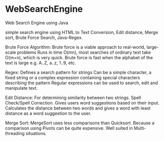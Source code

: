 # WebSearchEngine
Web Search Engine using Java

simple search engine using HTML to Text Conversion, Edit distance, Merge sort, Brute Force Search, Java-Regex. 

Brute Force Algorithm:
Brute force is a viable approach to real-world, large-scale problems
Runs in time O(mn), most searches of ordinary text take O(m+n), which is very quick.
 Brute force is fast when the alphabet of the text is large e.g. A..Z, a..z, 1..9, etc.
		
Regex:
Defines a search pattern for strings
Can be a simple character, a fixed string or a complex expression containing special characters describing the pattern
Regular expressions can be used to search, edit and manipulate text.

Edit Distance:
For determining similarity between two strings.
Spell Check/Spell Correction.
Gives users word suggestions based on their input.
Calculates the distance between two words and gives a word with least distance as a word suggestion to the user.
	
Merge Sort: MergeSort uses less comparisons than Quicksort. Because a comparison using Pivots can be quite expensive. 
Well suited in Multi-threading situations. 
